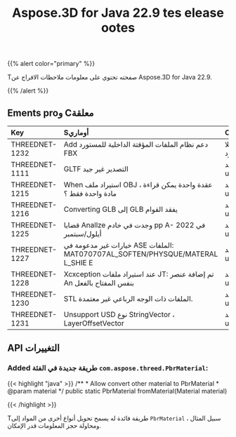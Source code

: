 ﻿---
title: Aspose.3D for Java 22.9 tes elease ootes
type: docs
weight: 4
url: /ar/java/aspose-3d-for-java-22-9-release-notes/
description: Tانه الافراج عن الملاحظات من Aspose.3D for Java 22.9.
---
{{% alert color="primary" %}}

Tصفحته تحتوي على معلومات ملاحظات الافراج عن Aspose.3D for Java 22.9.

{{% /alert %}}
## **Ements proو Cمعلقة**

|**Key**|**Sأوماري**|**Category**|
|:- |:- |:- |
|THREEDNET-1232 |Add دعم نظام الملفات المؤقتة الداخلية للمستورد FBX|حركة بلا حدود|
|THREEDNET-1111 |GLTF التصدير غير جيد|تحديد g ug|
|THREEDNET-1215 |When استيراد ملف OBJ ، عقدة واحدة يمكن قراءة مادة واحدة فقط ؟|تحديد g ug|
|THREEDNET-1216 |Converting GLB إلى GLB يفقد القوام|تحديد g ug|
|THREEDNET-1225 |قضايا Anallze وجدت في خادم pp A- 2022 في أيلول/سبتمبر|تحديد g ug|
|THREEDNET-1227 |خيارات غير مدعومة في ASE الملفات: MAT070707AL_SOFTEN/PHYSQUE/MATERAL L_SHIE E|تحديد g ug|
|THREEDNET-1228 |Xcxception عند استيراد ملفات JT: تم إضافة عنصر An بنفس المفتاح بالفعل|تحديد g ug|
|THREEDNET-1230 |STL الملفات ذات الوجه الرباعي غير معتمدة.|تحديد g ug|
|THREEDNET-1231 |Unsupport USD نوع StringVector ، LayerOffsetVector|تحديد g ug|


## API التغييرات ##


### Added طريقة جديدة في الفئة `com.aspose.threed.PbrMaterial`:

{{< highlight "java" >}}
    /**
     * Allow convert other material to PbrMaterial
     * @param material 
     */
    public static PbrMaterial fromMaterial(Material material)

{{< /highlight >}}


Tطريقة فائدة له يسمح تحويل أنواع أخرى من المواد إلى `PbrMaterial` سبيل المثال ، ومحاولة حجز المعلومات قدر الإمكان.


